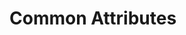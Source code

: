 # Common Attributes

<!-- Re-generate TOC with `TODO: ADD cmd` -->
<!-- semconv network -->
<!-- endsemconv -->

